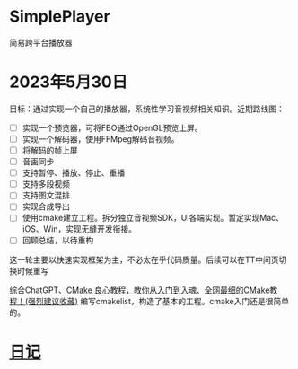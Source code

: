 # SimplePlayer
简易跨平台播放器


# 2023年5月30日

目标：通过实现一个自己的播放器，系统性学习音视频相关知识。近期路线图：
- [ ] 实现一个预览器，可将FBO通过OpenGL预览上屏。
- [ ] 实现一个解码器，使用FFMpeg解码音视频。
- [ ] 将解码的帧上屏
- [ ] 音画同步
- [ ] 支持暂停、播放、停止、重播
- [ ] 支持多段视频
- [ ] 支持图文混排
- [ ] 实现合成导出
- [ ] 使用cmake建立工程。拆分独立音视频SDK，UI各端实现。暂定实现Mac、iOS、Win，实现无缝开发衔接。
- [ ] 回顾总结，以待重构 

这一轮主要以快速实现框架为主，不必太在乎代码质量。后续可以在TT中间页切换时候重写

综合ChatGPT、[CMake 良心教程，教你从入门到入魂](https://zhuanlan.zhihu.com/p/500002865)、[全网最细的CMake教程！(强烈建议收藏)](https://zhuanlan.zhihu.com/p/534439206) 编写cmakelist，构造了基本的工程。cmake入门还是很简单的。

# [日记](./DevelopDiary/SimplePlayer/SimplePlayer.md)



